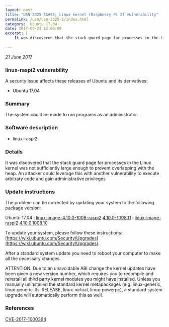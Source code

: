```yaml
---
layout: post
title: "USN-3325-1&#58; Linux kernel (Raspberry Pi 2) vulnerability"
permalink: /usn/usn-3325-1/index.html
category:  Ubuntu 17.04
date: 2017-06-21 12:00:00
excerpt: |
    It was discovered that the stack guard page for processes in the Linux kernel was not sufficiently large enough to prevent overlapping with the heap. An attacker could leverage this with another vulnerability to execute arbitrary code and gain administrative privileges 
    
--- 
```

 
 

*21 June 2017*

### linux-raspi2 vulnerability

A security issue affects these releases of Ubuntu and its derivatives:

* Ubuntu 17.04

### Summary

The system could be made to run programs as an administrator. 

### Software description

* linux-raspi2 

### Details

It was discovered that the stack guard page for processes in the Linux kernel was not sufficiently large enough to prevent overlapping with the heap. An attacker could leverage this with another vulnerability to execute arbitrary code and gain administrative privileges 

### Update instructions

The problem can be corrected by updating your system to the following package version:

Ubuntu 17.04
 : [linux-image-4.10.0-1008-raspi2](https://launchpad.net/ubuntu/+source/linux-raspi2) <span> [4.10.0-1008.11](https://launchpad.net/ubuntu/+source/linux-raspi2/4.10.0-1008.11) </span> 
 : [linux-image-raspi2](https://launchpad.net/ubuntu/+source/linux-raspi2) <span> [4.10.0.1008.10](https://launchpad.net/ubuntu/+source/linux-raspi2/4.10.0-1008.11) </span> 

To update your system, please follow these instructions: [https://wiki.ubuntu.com/Security/Upgrades](https://wiki.ubuntu.com/Security/Upgrades).

After a standard system update you need to reboot your computer to make all the necessary changes.

ATTENTION: Due to an unavoidable ABI change the kernel updates have been given a new version number, which requires you to recompile and reinstall all third party kernel modules you might have installed. Unless you manually uninstalled the standard kernel metapackages (e.g. linux-generic, linux-generic-lts-RELEASE, linux-virtual, linux-powerpc), a standard system upgrade will automatically perform this as well. 

### References

 
 [CVE-2017-1000364](http://people.ubuntu.com/~ubuntu-security/cve/CVE-2017-1000364)
 

